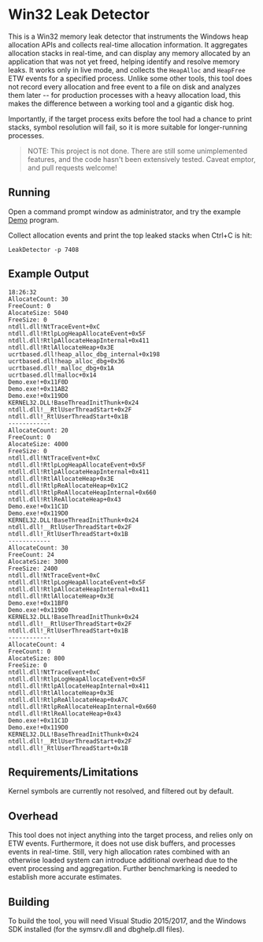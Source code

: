 # Win32 Leak Detector

This is a Win32 memory leak detector that instruments the Windows heap allocation APIs and collects real-time allocation information. It aggregates allocation stacks in real-time, and can display any memory allocated by an application that was not yet freed, helping identify and resolve memory leaks. It works only in live mode, and collects the `HeapAlloc` and `HeapFree` ETW events for a specified process. Unlike some other tools, this tool does not record every allocation and free event to a file on disk and analyzes them later -- for production processes with a heavy allocation load, this makes the difference between a working tool and a gigantic disk hog.

Importantly, if the target process exits before the tool had a chance to print stacks, symbol resolution will fail, so it is more suitable for longer-running processes.

> NOTE: This project is not done. There are still some unimplemented features, and the code hasn't been extensively tested. Caveat emptor, and pull requests welcome!

## Running

Open a command prompt window as administrator, and try the example [Demo](Demo) program.

Collect allocation events and print the top leaked stacks when Ctrl+C is hit:

```
LeakDetector -p 7408
```

## Example Output

```
18:26:32
AllocateCount: 30
FreeCount: 0
AlocateSize: 5040
FreeSize: 0
ntdll.dll!NtTraceEvent+0xC
ntdll.dll!RtlpLogHeapAllocateEvent+0x5F
ntdll.dll!RtlpAllocateHeapInternal+0x411
ntdll.dll!RtlAllocateHeap+0x3E
ucrtbased.dll!heap_alloc_dbg_internal+0x198
ucrtbased.dll!heap_alloc_dbg+0x36
ucrtbased.dll!_malloc_dbg+0x1A
ucrtbased.dll!malloc+0x14
Demo.exe!+0x11F0D
Demo.exe!+0x11AB2
Demo.exe!+0x119D0
KERNEL32.DLL!BaseThreadInitThunk+0x24
ntdll.dll!__RtlUserThreadStart+0x2F
ntdll.dll!_RtlUserThreadStart+0x1B
------------
AllocateCount: 20
FreeCount: 0
AlocateSize: 4000
FreeSize: 0
ntdll.dll!NtTraceEvent+0xC
ntdll.dll!RtlpLogHeapAllocateEvent+0x5F
ntdll.dll!RtlpAllocateHeapInternal+0x411
ntdll.dll!RtlAllocateHeap+0x3E
ntdll.dll!RtlpReAllocateHeap+0x1C2
ntdll.dll!RtlpReAllocateHeapInternal+0x660
ntdll.dll!RtlReAllocateHeap+0x43
Demo.exe!+0x11C1D
Demo.exe!+0x119D0
KERNEL32.DLL!BaseThreadInitThunk+0x24
ntdll.dll!__RtlUserThreadStart+0x2F
ntdll.dll!_RtlUserThreadStart+0x1B
------------
AllocateCount: 30
FreeCount: 24
AlocateSize: 3000
FreeSize: 2400
ntdll.dll!NtTraceEvent+0xC
ntdll.dll!RtlpLogHeapAllocateEvent+0x5F
ntdll.dll!RtlpAllocateHeapInternal+0x411
ntdll.dll!RtlAllocateHeap+0x3E
Demo.exe!+0x11BF0
Demo.exe!+0x119D0
KERNEL32.DLL!BaseThreadInitThunk+0x24
ntdll.dll!__RtlUserThreadStart+0x2F
ntdll.dll!_RtlUserThreadStart+0x1B
------------
AllocateCount: 4
FreeCount: 0
AlocateSize: 800
FreeSize: 0
ntdll.dll!NtTraceEvent+0xC
ntdll.dll!RtlpLogHeapAllocateEvent+0x5F
ntdll.dll!RtlpAllocateHeapInternal+0x411
ntdll.dll!RtlAllocateHeap+0x3E
ntdll.dll!RtlpReAllocateHeap+0xA7C
ntdll.dll!RtlpReAllocateHeapInternal+0x660
ntdll.dll!RtlReAllocateHeap+0x43
Demo.exe!+0x11C1D
Demo.exe!+0x119D0
KERNEL32.DLL!BaseThreadInitThunk+0x24
ntdll.dll!__RtlUserThreadStart+0x2F
ntdll.dll!_RtlUserThreadStart+0x1B
```

## Requirements/Limitations

Kernel symbols are currently not resolved, and filtered out by default.

## Overhead

This tool does not inject anything into the target process, and relies only on ETW events. Furthermore, it does not use disk buffers, and processes events in real-time. Still, very high allocation rates combined with an otherwise loaded system can introduce additional overhead due to the event processing and aggregation. Further benchmarking is needed to establish more accurate estimates.

## Building

To build the tool, you will need Visual Studio 2015/2017, and the Windows SDK installed (for the symsrv.dll and dbghelp.dll files).
